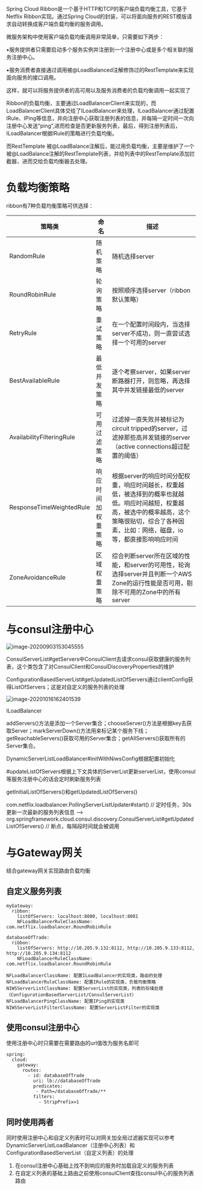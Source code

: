  Spring Cloud Ribbon是一个基于HTTP和TCP的客户端负载均衡工具，它基于Netflix Ribbon实现。通过Spring Cloud的封装，可以将面向服务的REST模版请求自动转换成客户端负载均衡的服务调用。

微服务架构中使用客户端负载均衡调用非常简单，只需要如下两步：

​    ▪️服务提供者只需要启动多个服务实例并注册到一个注册中心或是多个相关联的服务注册中心。

​    ▪️服务消费者直接通过调用被@LoadBalanced注解修饰过的RestTemplate来实现面向服务的接口调用。

​    这样，就可以将服务提供者的高可用以及服务消费者的负载均衡调用一起实现了

Ribbon的负载均衡，主要通过LoadBalancerClient来实现的，而LoadBalancerClient具体交给了ILoadBalancer来处理，ILoadBalancer通过配置IRule、IPing等信息，并向注册中心获取注册列表的信息，并每隔一定时间一次向注册中心发送“ping”,进而检查是否更新服务列表，最后，得到注册列表后，ILoadBalancer根据IRule的策略进行负载均衡。

而RestTemplate 被@LoadBalance注解后，能过用负载均衡，主要是维护了一个被@LoadBalance注解的RestTemplate列表，并给列表中的RestTemplate添加拦截器，进而交给负载均衡器去处理。

# 负载均衡策略

ribbon有7种负载均衡策略可供选择：

| 策略类                    | 命名               | 描述                                                         |
| ------------------------- | ------------------ | ------------------------------------------------------------ |
| RandomRule                | 随机策略           | 随机选择server                                               |
| RoundRobinRule            | 轮询策略           | 按照顺序选择server（ribbon默认策略）                         |
| RetryRule                 | 重试策略           | 在一个配置时间段内，当选择server不成功，则一直尝试选择一个可用的server |
| BestAvailableRule         | 最低并发策略       | 逐个考察server，如果server断路器打开，则忽略，再选择其中并发链接最低的server |
| AvailabilityFilteringRule | 可用过滤策略       | 过滤掉一直失败并被标记为circuit tripped的server，过滤掉那些高并发链接的server（active connections超过配置的阈值） |
| ResponseTimeWeightedRule  | 响应时间加权重策略 | 根据server的响应时间分配权重，响应时间越长，权重越低，被选择到的概率也就越低。响应时间越短，权重越高，被选中的概率越高，这个策略很贴切，综合了各种因素，比如：网络，磁盘，io等，都直接影响响应时间 |
| ZoneAvoidanceRule         | 区域权重策略       | 综合判断server所在区域的性能，和server的可用性，轮询选择server并且判断一个AWS Zone的运行性能是否可用，剔除不可用的Zone中的所有server |

# 与consul注册中心



![image-20200903153045555](C:\Users\Administrator\AppData\Roaming\Typora\typora-user-images\image-20200903153045555.png)

ConsulServerList#getServers中ConsulClient去请求consul获取健康的服务列表，这个类包含了对ConsulClient和ConsulDiscoveryProperties的维护

ConfigurationBasedServerList#getUpdatedListOfServers通过clientConfig获得ListOfServers；这是对自定义的服务列表的处理

![image-20201016162401539](C:\Users\Administrator\AppData\Roaming\Typora\typora-user-images\image-20201016162401539.png)

ILoadBalancer

addServers()方法是添加一个Server集合；chooseServer()方法是根据key去获取Server；markServerDown()方法用来标记某个服务下线；getReachableServers()获取可用的Server集合；getAllServers()获取所有的Server集合。

DynamicServerListLoadBalancer#initWithNiwsConfig根据配置初始化

#updateListOfServers根据上下文具体的ServerList更新serverList，使用consul等服务注册中心的话会定时刷新服务列表

getInitialListOfServers()和getUpdatedListOfServers()



com.netflix.loadbalancer.PollingServerListUpdater#start()  // 定时任务，30s 更新一次最新的服务列表信息
    --> org.springframework.cloud.consul.discovery.ConsulServerList#getUpdatedListOfServers() // 断点，每隔段时间就会被调用



# 与Gateway网关

结合gateway网关实现路由负载均衡

## 自定义服务列表

```
myGateway:
  ribbon:
    listOfServers: localhost:8080, localhost:8081
    NFLoadBalancerRuleClassName: com.netflix.loadbalancer.RoundRobinRule

databaseOfTrade:
  ribbon:
    listOfServers: http://10.205.9.132:8112, http://10.205.9.133:8112, http://10.205.9.134:8112
    NFLoadBalancerRuleClassName: com.netflix.loadbalancer.RoundRobinRule
```

~~~
NFLoadBalancerClassName: 配置ILoadBalancer的实现类，路由的处理
NFLoadBalancerRuleClassName: 配置IRule的实现类，负载均衡策略
NIWSServerListClassName: 配置ServerList的实现类，列表的存储处理（ConfigurationBasedServerList/ConsulServerList）
NFLoadBalancerPingClassName: 配置IPing的实现类
NIWSServerListFilterClassName: 配置ServerListFilter的实现类
~~~

## 使用consul注册中心

使用注册中心时只需要在需要路由的url值改为服务名即可

~~~
spring:
  cloud:
    gateway:
      routes:
        - id: databaseOfTrade
          uri: lb://databaseOfTrade
          predicates:
           - Path=/databaseOfTrade/**
          filters:
            - StripPrefix=1
~~~

## 同时使用两者

同时使用注册中心和自定义列表时可以对网关加全局过滤器实现可以参考DynamicServerListLoadBalancer（注册中心列表）和ConfigurationBasedServerList（自定义列表）的处理

1. 在consul注册中心基础上找不到响应的服务时加载自定义的服务列表
2. 在自定义列表的基础上路由之前使用consulClient查找consul中心的服务列表路由



























